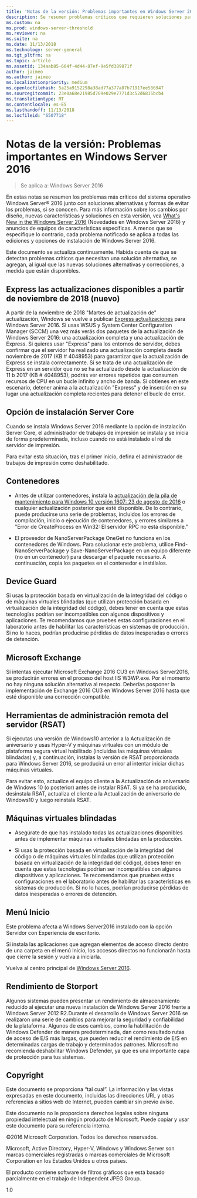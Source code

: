 ```yaml
---
title: 'Notas de la versión: Problemas importantes en Windows Server 2016'
description: Se resumen problemas críticos que requieren soluciones para evitar bloqueos, faltas de respuesta, errores de instalación o pérdida de datos.
ms.custom: na
ms.prod: windows-server-threshold
ms.reviewer: na
ms.suite: na
ms.date: 11/13/2018
ms.technology: server-general
ms.tgt_pltfrm: na
ms.topic: article
ms.assetid: 134aab85-664f-4d44-87ef-9e5fd389071f
author: jaimeo
ms.author: jaimeo
ms.localizationpriority: medium
ms.openlocfilehash: 5a25a9152298a38ad77a377a87b71917ee586947
ms.sourcegitcommit: 23e0a68e21985d709e029e7771d3c52d6815bcb4
ms.translationtype: MT
ms.contentlocale: es-ES
ms.lasthandoff: 11/13/2018
ms.locfileid: "6507718"
---
```

# Notas de la versión: Problemas importantes en Windows Server 2016

>Se aplica a: Windows Server 2016

En estas notas se resumen los problemas más críticos del sistema operativo Windows Server&reg; 2016 junto con soluciones alternativas y formas de evitar los problemas, si se conocen. Para más información sobre los cambios por diseño, nuevas características y soluciones en esta versión, vea [What's New in the Windows Server 2016](what-s-new-in-windows-server-2016.md) (Novedades en Windows Server 2016) y anuncios de equipos de características específicas. A menos que se especifique lo contrario, cada problema notificado se aplica a todas las ediciones y opciones de instalación de Windows Server 2016.  

Este documento se actualiza continuamente. Habida cuenta de que se detectan problemas críticos que necesitan una solución alternativa, se agregan, al igual que las nuevas soluciones alternativas y correcciones, a medida que están disponibles.  

## Express las actualizaciones disponibles a partir de noviembre de 2018 (nuevo)

A partir de la noviembre de 2018 "Martes de actualización de" actualización, Windows se vuelve a publicar [Express actualizaciones](express-updates.md) para Windows Server 2016. Si usas WSUS y System Center Configuration Manager (SCCM) una vez más verás dos paquetes de la actualización de Windows Server 2016: una actualización completa y una actualización de Express. Si quieres usar "Express" para los entornos de servidor, debes confirmar que el servidor ha realizado una actualización completa desde noviembre de 2017 (KB # 4048953) para garantizar que la actualización de Express se instala correctamente. Si se trata de una actualización de Express en un servidor que no se ha actualizado desde la actualización de 11 b 2017 (KB # 4048953), podrás ver errores repetidos que consumen recursos de CPU en un bucle infinito y ancho de banda. Si obtienes en este escenario, detener anima a la actualización "Express" y de inserción en su lugar una actualización completa recientes para detener el bucle de error.  

## Opción de instalación Server Core
[comment]: # (ID: 370; Remitente: amason; estado: firmado)  
Cuando se instala Windows Server 2016 mediante la opción de instalación Server Core, el administrador de trabajos de impresión se instala y se inicia de forma predeterminada, incluso cuando no está instalado el rol de servidor de impresión.

Para evitar esta situación, tras el primer inicio, defina el administrador de trabajos de impresión como deshabilitado.


## Contenedores  

[comment]: # (ID: 371; Remitente: taylorb; estado: firmado)  
- Antes de utilizar contenedores, instala la [actualización de la pila de mantenimiento para Windows 10 versión 1607: 23 de agosto de 2016](https://support.microsoft.com/en-us/kb/3176936) o cualquier actualización posterior que esté disponible. De lo contrario, puede producirse una serie de problemas, incluidos los errores de compilación, inicio o ejecución de contenedores, y errores similares a "Error de CreateProcess en Win32: El servidor RPC no está disponible."

[comment]: # (ID: 373; Remitente: plang; estado: firmado)  
- El proveedor de NanoServerPackage OneGet no funciona en los contenedores de Windows. Para solucionar este problema, utilice Find-NanoServerPackage y Save-NanoServerPackage en un equipo diferente (no en un contenedor) para descargar el paquete necesario. A continuación, copia los paquetes en el contenedor e instálalos.

## Device Guard
[comment]: # (ID: 369; Remitente: nirb; estado: firmado)
Si usas la protección basada en virtualización de la integridad del código o de máquinas virtuales blindadas (que utilizan protección basada en virtualización de la integridad del código), debes tener en cuenta que estas tecnologías podrían ser incompatibles con algunos dispositivos y aplicaciones. Te recomendamos que pruebes estas configuraciones en el laboratorio antes de habilitar las características en sistemas de producción. Si no lo haces, podrían producirse pérdidas de datos inesperadas o errores de detención.

## Microsoft Exchange
[comment]: # (ID: 375; Remitente: wgries; estado: firmado)
Si intentas ejecutar Microsoft Exchange 2016 CU3 en Windows Server2016, se producirán errores en el proceso del host IIS W3WP.exe. Por el momento no hay ninguna solución alternativa al respecto. Deberías posponer la implementación de Exchange 2016 CU3 en Windows Server 2016 hasta que esté disponible una corrección compatible.

## Herramientas de administración remota del servidor (RSAT)
[comment]: # (ID: 374; Remitente: ryanpu; estado: firmado)
Si ejecutas una versión de Windows10 anterior a la Actualización de aniversario y usas Hyper-V y máquinas virtuales con un módulo de plataforma segura virtual habilitado (incluidas las máquinas virtuales blindadas) y, a continuación, instalas la versión de RSAT proporcionada para Windows Server 2016, se producirá un error al intentar iniciar dichas máquinas virtuales.

Para evitar esto, actualice el equipo cliente a la Actualización de aniversario de Windows 10 (o posterior) antes de instalar RSAT. Si ya se ha producido, desinstala RSAT, actualiza el cliente a la Actualización de aniversario de Windows10 y luego reinstala RSAT.


## Máquinas virtuales blindadas
[comment]: # (ID: 369; Remitente: nirb; estado: firmado)  
- Asegúrate de que has instalado todas las actualizaciones disponibles antes de implementar máquinas virtuales blindadas en la producción.

- Si usas la protección basada en virtualización de la integridad del código o de máquinas virtuales blindadas (que utilizan protección basada en virtualización de la integridad del código), debes tener en cuenta que estas tecnologías podrían ser incompatibles con algunos dispositivos y aplicaciones. Te recomendamos que pruebes estas configuraciones en el laboratorio antes de habilitar las características en sistemas de producción. Si no lo haces, podrían producirse pérdidas de datos inesperadas o errores de detención.


## Menú Inicio
[comment]: # (ID: 372; Remitente: samli; estado: firmado)
Este problema afecta a Windows Server2016 instalado con la opción Servidor con Experiencia de escritorio.

Si instala las aplicaciones que agregan elementos de acceso directo dentro de una carpeta en el menú Inicio, los accesos directos no funcionarán hasta que cierre la sesión y vuelva a iniciarla.



Vuelva al centro principal de [Windows Server 2016](Windows-Server-2016.md).

## Rendimiento de Storport
Algunos sistemas pueden presentar un rendimiento de almacenamiento reducido al ejecutar una nueva instalación de Windows Server 2016 frente a Windows Server 2012 R2.Durante el desarrollo de Windows Server 2016 se realizaron una serie de cambios para mejorar la seguridad y confiabilidad de la plataforma. Algunos de esos cambios, como la habilitación de Windows Defender de manera predeterminada, dan como resultado rutas de acceso de E/S más largas, que pueden reducir el rendimiento de E/S en determinadas cargas de trabajo y determinados patrones. Microsoft no recomienda deshabilitar Windows Defender, ya que es una importante capa de protección para tus sistemas.  

## Copyright  
Este documento se proporciona “tal cual”. La información y las vistas expresadas en este documento, incluidas las direcciones URL y otras referencias a sitios web de Internet, pueden cambiar sin previo aviso.  

Este documento no le proporciona derechos legales sobre ninguna propiedad intelectual en ningún producto de Microsoft. Puede copiar y usar este documento para su referencia interna.  

&copy;2016 Microsoft Corporation. Todos los derechos reservados.  

Microsoft, Active Directory, Hyper-V, Windows y Windows Server son marcas comerciales registradas o marcas comerciales de Microsoft Corporation en los Estados Unidos u otros países.  

El producto contiene software de filtros gráficos que está basado parcialmente en el trabajo de Independent JPEG Group.  


1.0  
